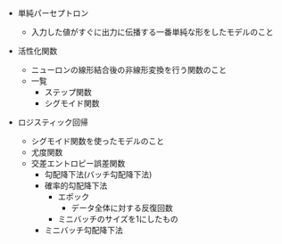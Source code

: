 
- 単純パーセプトロン
  - 入力した値がすぐに出力に伝播する一番単純な形をしたモデルのこと

- 活性化関数
  - ニューロンの線形結合後の非線形変換を行う関数のこと
  - 一覧
    - ステップ関数
    - シグモイド関数

- ロジスティック回帰
  - シグモイド関数を使ったモデルのこと
  - 尤度関数
  - 交差エントロピー誤差関数
    - 勾配降下法(バッチ勾配降下法)
    - 確率的勾配降下法
      - エポック
        - データ全体に対する反復回数
      - ミニバッチのサイズを1にしたもの
    - ミニバッチ勾配降下法
